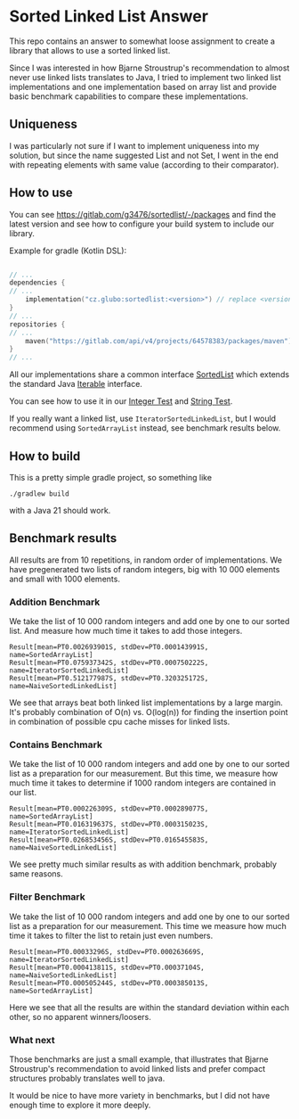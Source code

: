 # Sorted Linked List Answer

This repo contains an answer to somewhat loose assignment to create a library that allows to use a sorted linked list.

Since I was interested in how Bjarne Stroustrup's recommendation to almost never use linked lists translates to Java, I tried to implement two linked list implementations and one implementation based on array list and provide basic benchmark capabilities to compare these implementations.

## Uniqueness

I was particularly not sure if I want to implement uniqueness into my solution, but since the name suggested List and not Set, I went in the end with repeating elements with same value (according to their comparator).

## How to use

You can see https://gitlab.com/g3476/sortedlist/-/packages and find the latest version and see how to configure your build system to include our library.

Example for gradle (Kotlin DSL):
```kotlin

// ...
dependencies {
// ...
    implementation("cz.glubo:sortedlist:<version>") // replace <version> with the latest version
}
// ...
repositories {
// ...
    maven("https://gitlab.com/api/v4/projects/64578383/packages/maven")    
}
// ...
```

All our implementations share a common interface [SortedList](https://gitlab.com/g3476/sortedlist/-/blob/main/src/main/java/cz/glubo/SortedList.java?ref_type=heads) which extends the standard Java [Iterable](https://docs.oracle.com/en/java/javase/21/docs/api/java.base/java/lang/Iterable.html) interface.

You can see how to use it in our [Integer Test](https://gitlab.com/g3476/sortedlist/-/blob/main/src/test/java/cz/glubo/IntTest.java?ref_type=heads) and [String Test](https://gitlab.com/g3476/sortedlist/-/blob/main/src/test/java/cz/glubo/StringTest.java?ref_type=heads).

If you really want a linked list, use `IteratorSortedLinkedList`, but I would recommend using `SortedArrayList` instead, see benchmark results below.

## How to build

This is a pretty simple gradle project, so something like
```shell
./gradlew build
```
with a Java 21 should work.

## Benchmark results

All results are from 10 repetitions, in random order of implementations.
We have pregenerated two lists of random integers, big with 10 000 elements and small with 1000 elements.

### Addition Benchmark

We take the list of 10 000 random integers and add one by one to our sorted list.
And measure how much time it takes to add those integers.

```
Result[mean=PT0.002693901S, stdDev=PT0.000143991S, name=SortedArrayList]
Result[mean=PT0.075937342S, stdDev=PT0.000750222S, name=IteratorSortedLinkedList]
Result[mean=PT0.512177987S, stdDev=PT0.320325172S, name=NaiveSortedLinkedList]
```

We see that arrays beat both linked list implementations by a large margin. It's probably combination of O(n) vs. O(log(n)) for finding the insertion point in combination of possible cpu cache misses for linked lists.

###  Contains Benchmark

We take the list of 10 000 random integers and add one by one to our sorted list as a preparation for our measurement.
But this time, we measure how much time it takes to determine if 1000 random integers are contained in our list.

```
Result[mean=PT0.000226309S, stdDev=PT0.000289077S, name=SortedArrayList]
Result[mean=PT0.016319637S, stdDev=PT0.000315023S, name=IteratorSortedLinkedList]
Result[mean=PT0.026853456S, stdDev=PT0.016545583S, name=NaiveSortedLinkedList]
```

We see pretty much similar results as with addition benchmark, probably same reasons.


### Filter Benchmark

We take the list of 10 000 random integers and add one by one to our sorted list as a preparation for our measurement.
This time we measure how much time it takes to filter the list to retain just even numbers.

```
Result[mean=PT0.00033296S, stdDev=PT0.000263669S, name=IteratorSortedLinkedList]
Result[mean=PT0.000413811S, stdDev=PT0.00037104S, name=NaiveSortedLinkedList]
Result[mean=PT0.000505244S, stdDev=PT0.000385013S, name=SortedArrayList]
```

Here we see that all the results are within the standard deviation within each other, so no apparent winners/loosers.


### What next

Those benchmarks are just a small example, that illustrates that Bjarne Stroustrup's recommendation to avoid linked lists and prefer compact structures probably translates well to java.

It would be nice to have more variety in benchmarks, but I did not have enough time to explore it more deeply.
